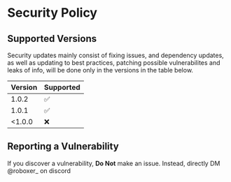 # Security Policy

## Supported Versions

Security updates mainly consist of fixing issues, and dependency updates, as well as updating to best practices, patching possible vulnerabilites and leaks of info, will be done only in the versions in the table below.

| Version | Supported          |
| ------- | ------------------ |
| 1.0.2   | ✅                 |
| 1.0.1   | ✅                 |
| <1.0.0  | ❌                 |
## Reporting a Vulnerability
If you discover a vulnerability, **Do Not** make an issue. Instead, directly DM @roboxer_ on discord
